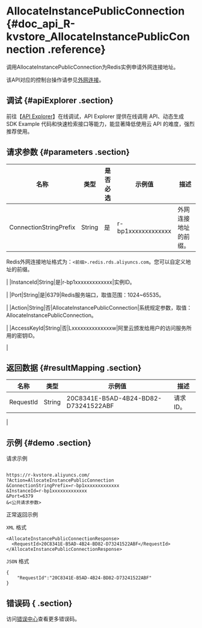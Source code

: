 # AllocateInstancePublicConnection {#doc_api_R-kvstore_AllocateInstancePublicConnection .reference}

调用AllocateInstancePublicConnection为Redis实例申请外网连接地址。

该API对应的控制台操作请参见[外网连接](~~43850~~)。

## 调试 {#apiExplorer .section}

前往【[API Explorer](https://api.aliyun.com/#product=R-kvstore&api=AllocateInstancePublicConnection)】在线调试，API Explorer 提供在线调用 API、动态生成 SDK Example 代码和快速检索接口等能力，能显著降低使用云 API 的难度，强烈推荐使用。

## 请求参数 {#parameters .section}

|名称|类型|是否必选|示例值|描述|
|--|--|----|---|--|
|ConnectionStringPrefix|String|是|r-bp1xxxxxxxxxxxxx|外网连接地址的前缀。

 Redis外网连接地址格式为：`<前缀>.redis.rds.aliyuncs.com`。您可以自定义地址的前缀。

 |
|InstanceId|String|是|r-bp1xxxxxxxxxxxxx|实例ID。

 |
|Port|String|是|6379|Redis服务端口，取值范围：1024~65535。

 |
|Action|String|否|AllocateInstancePublicConnection|系统规定参数，取值：AllocateInstancePublicConnection。

 |
|AccessKeyId|String|否|Lxxxxxxxxxxxxxxw|阿里云颁发给用户的访问服务所用的密钥ID。

 |

## 返回数据 {#resultMapping .section}

|名称|类型|示例值|描述|
|--|--|---|--|
|RequestId|String|20C8341E-B5AD-4B24-BD82-D73241522ABF|请求ID。

 |

## 示例 {#demo .section}

请求示例

``` {#request_demo}

https://r-kvstore.aliyuncs.com/
?Action=AllocateInstancePublicConnection
&ConnectionStringPrefix=r-bp1xxxxxxxxxxxxx
&InstanceId=r-bp1xxxxxxxxxxxxx
&Port=6379
&<公共请求参数>

```

正常返回示例

`XML` 格式

``` {#xml_return_success_demo}
<AllocateInstancePublicConnectionResponse>
  <RequestId>20C8341E-B5AD-4B24-BD82-D73241522ABF</RequestId>
</AllocateInstancePublicConnectionResponse>

```

`JSON` 格式

``` {#json_return_success_demo}
{
	"RequestId":"20C8341E-B5AD-4B24-BD82-D73241522ABF"
}
```

## 错误码 { .section}

访问[错误中心](https://error-center.aliyun.com/status/product/R-kvstore)查看更多错误码。

